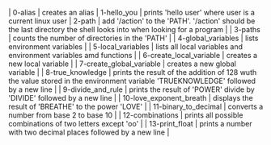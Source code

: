 | 0-alias | creates an alias 
| 1-hello_you | prints 'hello user' where user is a current linux user 
| 2-path | add '/action' to the 'PATH'. '/action' should be the last directory the shell looks into when looking for a program |
| 3-paths | counts the number of directories in the 'PATH' |
| 4-global_variables | lists environment variables |
| 5-local_variables | lists all local variables and environment variables amd functions |
| 6-create_local_variable  | creates a new local variable |
| 7-create_global_variable | creates a new global variable |
| 8-true_knowledge | prints the result of the addition of 128 wuth the value stored in the environment variable 'TRUEKNOWLEDGE' followed by a new line |
| 9-divide_and_rule | prints the result of 'POWER' divide by 'DIVIDE' followed by a new line |
| 10-love_exponent_breath | displays the result of 'BREATHE' to the power 'LOVE' |
| 11-binary_to_decimal | converts a number from base 2 to base 10 |
| 12-combinations | prints all possible combinations of two letters except 'oo' |
| 13-print_float | prints a number with two decimal places followed by a new line |
